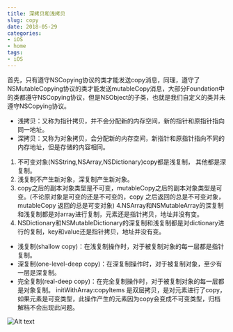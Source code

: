 ```yaml
---
title: 深拷贝和浅拷贝
slug: copy
date: 2018-05-29
categories:
- iOS
- home
tags:
- iOS
---
```


<!--more-->

首先，只有遵守NSCopying协议的类才能发送copy消息，同理，遵守了NSMutableCopying协议的类才能发送mutableCopy消息，大部分Foundation中的类都遵守NSCopying协议，但是NSObject的子类，也就是我们自定义的类并未遵守NSCopying协议。

- 浅拷贝：又称为指针拷贝，并不会分配新的内存空间，新的指针和原指针指向同一地址。
- 深拷贝：又称为对象拷贝，会分配新的内存空间，新指针和原指针指向不同的内存地址，但是存储的内容相同。

1. 不可变对象(NSString,NSArray,NSDictionary)copy都是浅复制， 其他都是深复制。
2. 浅复制不产生新对象，深复制产生新对象。
3. copy之后的副本对象类型是不可变，mutableCopy之后的副本对象类型是可变。(不论原对象是可变的还是不可变的，copy 之后返回的总是不可变对象，mutableCopy 返回的总是可变对象)
4.NSArray和NSMutableArray的深复制和浅复制都是对array进行复制，元素还是指针拷贝，地址并没有变。
5. NSDictionary和NSMutableDictionary的深复制和浅复制都是对dictionary进行的复制，key和value还是指针拷贝，地址并没有变。

* 浅复制(shallow copy)：在浅复制操作时，对于被复制对象的每一层都是指针复制。
* 深复制(one-level-deep copy)：在深复制操作时，对于被复制对象，至少有一层是深复制。
* 完全复制(real-deep copy)：在完全复制操作时，对于被复制对象的每一层都是对象复制。
initWithArray:copyItems 是双层拷贝，是对元素进行了copy，如果元素是可变类型，此操作产生的元素因为copy会变成不可变类型，归档解档不会出现此问题。

![Alt text](/images/copy.png)